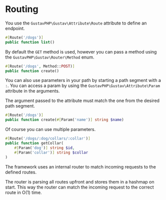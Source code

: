 # Routing

You use the `GustavPHP\Gustav\Attribute\Route` attribute to define an endpoint.

```php
#[Route('/dogs')]
public function list()
```

By default the `GET` method is used, however you can pass a method using the `GustavPHP\Gustav\Router\Method` enum.

```php
#[Route('/dogs', Method::POST)]
public function create()
```

You can also use parameters in your path by starting a path segment with a `:`. You can access a param by using the `GustavPHP\Gustav\Attribute\Param` attribute in the arguments.

The argument passed to the attribute must match the one from the desired path segment.

```php
#[Route('/dogs')]
public function create(#[Param('name')] string $name)
```

Of course you can use multiple parameters.

```php
#[Route('/dogs/:dog/collars/:collar')]
public function getCollar(
    #[Param('dog')] string $id,
    #[Param('collar')] string $collar
)
```

The framework uses an internal router to match incoming requests to the defined routes.

The router is parsing all routes upfront and stores them in a hashmap on start. This way the router can match the incoming request to the correct route in O(1) time.

